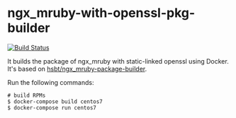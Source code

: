 # ngx_mruby-with-openssl-pkg-builder

[![Build Status](https://travis-ci.org/hfm/ngx_mruby-with-openssl-pkg-builder.svg?branch=master)](https://travis-ci.org/hfm/ngx_mruby-with-openssl-pkg-builder)

It builds the package of ngx_mruby with static-linked openssl using Docker. It's based on [hsbt/ngx_mruby-package-builder](https://github.com/hsbt/ngx_mruby-package-builder).

Run the following commands:

```console
# build RPMs
$ docker-compose build centos7
$ docker-compose run centos7
```

